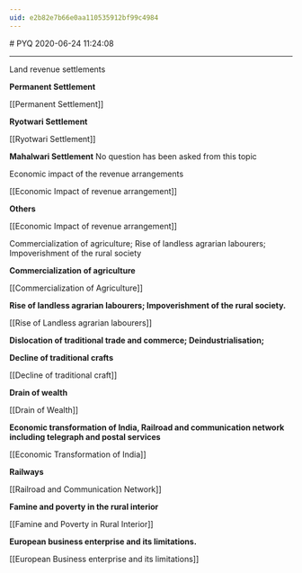 ```yaml
---
uid: e2b82e7b66e0aa110535912bf99c4984
---
```


﻿# PYQ
2020-06-24 11:24:08
            
---


Land revenue settlements


**Permanent Settlement**

[[Permanent Settlement]]





**Ryotwari Settlement**

[[Ryotwari Settlement]]



**Mahalwari Settlement**
No question has been asked from this topic


Economic impact of the revenue arrangements

[[Economic Impact of revenue arrangement]]


**Others**


[[Economic Impact of revenue arrangement]]

Commercialization of agriculture; Rise of landless agrarian labourers;
Impoverishment of the rural society




**Commercialization of agriculture**


[[Commercialization of Agriculture]]


**Rise of landless agrarian labourers; Impoverishment of the rural society.**

[[Rise of Landless agrarian labourers]]

**Dislocation of traditional trade and commerce; Deindustrialisation;**

**Decline of traditional crafts**


[[Decline of traditional craft]]

**Drain of wealth**


[[Drain of Wealth]]



**Economic transformation of India, Railroad and communication network**
**including telegraph and postal services**


[[Economic Transformation of India]]

**Railways**


[[Railroad and Communication Network]]


**Famine and poverty in the rural interior**

[[Famine and Poverty in Rural Interior]]


**European business enterprise and its limitations.**


[[European Business enterprise and its limitations]]










